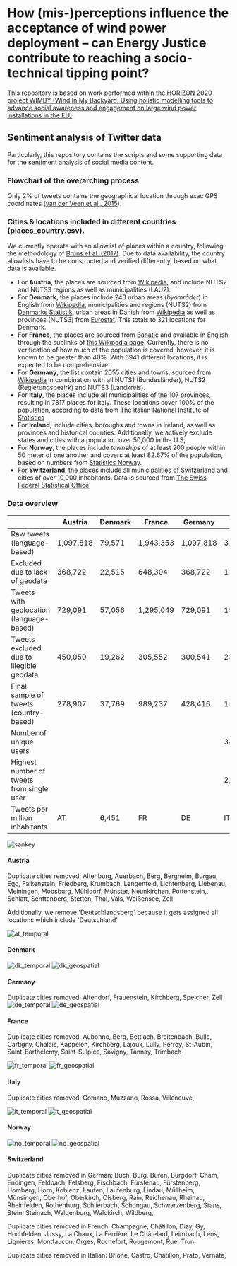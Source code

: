 # How (mis-)perceptions influence the acceptance of wind power deployment – can Energy Justice contribute to reaching a socio-technical tipping point?
This repository is based on work performed within the [HORIZON 2020 project WIMBY (Wind In My Backyard: Using holistic modelling tools to advance social awareness and engagement on large wind power installations in the EU)](https://cordis.europa.eu/project/id/101083460).

## Sentiment analysis of Twitter data
Particularly, this repository contains the scripts and some supporting data for the sentiment analysis of social media content. 

### Flowchart of the overarching process

Only 2% of tweets contains the geographical location through exac GPS coordinates ([van der Veen et al., 2015](https://doi.org/10.48550/arXiv.1508.02483)). 

### Cities & locations included in different countries (places_country.csv). 
We currently operate with an allowlist of places within a country, following the methodology of [Bruns et al. (2017)](https://doi.org/10.1177/2056305117748162). Due to data availability, the country allowlists have to be constructed and verified differently, based on what data is available. 

* For **Austria**, the places are sourced from [Wikipedia](https://en.wikipedia.org/wiki/List_of_cities_and_towns_in_Austria), and include NUTS2 and NUTS3 regions as well as municipalities (LAU2).
* For **Denmark**, the places include 243 urban areas (_byområder_) in English from [Wikipedia](https://en.wikipedia.org/wiki/List_of_cities_and_towns_in_Denmark), municipalities and regions (NUTS2) from [Danmarks Statistik](https://www.statistikbanken.dk/tabsel/199114), urban areas in Danish from [Wikipedia](https://da.wikipedia.org/wiki/Danmarks_st%C3%B8rste_byer) as well as provinces (NUTS3) from [Eurostat](https://ec.europa.eu/eurostat/web/gisco/geodata/reference-data/administrative-units-statistical-units/nuts). This totals to 321 locations for Denmark. 
* For **France**, the places are sourced from [Banatic](https://www.banatic.interieur.gouv.fr/V5/fichiers-en-telechargement/fichiers-telech.php) and available in English through the sublinks of [this Wikipedia page](https://en.wikipedia.org/wiki/Lists_of_communes_of_France). Currently, there is no verification of how much of the population is covered, however, it is known to be greater than 40%. With 6941 different locations, it is expected to be comprehensive. 
* For **Germany**, the list contain 2055 cities and towns, sourced from [Wikipedia](https://en.wikipedia.org/wiki/List_of_cities_and_towns_in_Germany) in combination with all NUTS1 (Bundesländer), NUTS2 (Regierungsbezirk) and NUTS3 (Landkreis). 
* For **Italy**, the places include all municipalities of the 107 provinces, resulting in 7817 places for Italy. These locations cover 100% of the population, according to data from [The Italian National Institute of Statistics](https://demo.istat.it/app/?i=D7B&a=2023&l=en)
* For **Ireland**, include cities, boroughs and towns in Ireland, as well as provinces and historical counties. Additionally, we actively exclude states and cities with a population over 50,000 in the U.S, 
* For **Norway**, the places include _townships_ of at least 200 people within 50 meter of one another and covers at least 82.67% of the population, based on numbers from [Statistics Norway](https://www.ssb.no/befolkning/folketall/statistikk/tettsteders-befolkning-og-areal). 
* For **Switzerland**, the places include all municipalities of Switzerland and cities of over 10,000 inhabitants. Data is sourced from [The Swiss Federal Statistical Office](https://www.bfs.admin.ch/bfs/en/home/basics/swiss-official-commune-register.assetdetail.6986904.html)

### Data overview
|             | Austria | Denmark | France | Germany | Italy | Ireland | Norway | Switzerland |
| ----------- | ----------- | ----------- | ----------- | ----------- | ----------- | ----------- | ----------- | ----------- |
| Raw tweets (language-based)               | 1,097,818 | 79,571  | 1,943,353 | 1,097,818 | 313,188 |     | 118,439 | CH |
| Excluded due to lack of geodata           | 368,722   | 22,515  | 648,304   | 368,722   | 114,351 |     | 31,769  | CH |
| Tweets with geolocation (language-based)  | 729,091   | 57,056  | 1,295,049 | 729,091   | 198,837 |     | 86,670  | CH |
| Tweets excluded due to illegible geodata  | 450,050   | 19,262  | 305,552   | 300,541   | 23,275  |     | 11,661  | CH |
| Final sample of tweets (country-based)    | 278,907   | 37,769  | 989,237   | 428,416   | 158,039 |     | 74,996  | CH |
| Number of unique users                    |           |         |           |           | 34,290  |     | 7,939   | CH |
| Highest number of tweets from single user |           |         |           |           | 2,638   |     | 2,533   | CH |
| Tweets per million inhabitants            | AT        | 6,451   | FR        | DE        | IT      | IE  | 13,880  | CH |

![sankey](figures/sankey.svg)

#### Austria
Duplicate cities removed: Altenburg, Auerbach, Berg, Bergheim, Burgau, Egg, Falkenstein, Friedberg, Krumbach, Lengenfeld, Lichtenberg, Liebenau, Meiningen, Moosburg, Mühldorf, Münster, Neunkirchen, Pottenstein,, Schlatt, Senftenberg, Stetten, Thal, Vals, Weißensee, Zell

Additionally, we remove 'Deutschlandsberg' because it gets assigned all locations which include 'Deutschland'. 

![at_temporal](figures/AT_temporal.svg)

#### Denmark
![dk_temporal](figures/DK_temporal.svg)
![dk_geospatial](figures/dk_geospatial.svg)

#### Germany
Duplicate cities removed: Altendorf, Frauenstein, Kirchberg, Speicher, Zell
![de_temporal](figures/DE_temporal.svg)
![de_geospatial](figures/de_geospatial.svg)

#### France
Duplicate cities removed: Aubonne, Berg, Bettlach, Breitenbach, Bulle, Cartigny, Chalais, Kappelen, Kirchberg, Lajoux, Lully, Perroy, St-Aubin, Saint-Barthélemy, Saint-Sulpice, Savigny, Tannay, Trimbach

![fr_temporal](figures/FR_temporal.svg)
![fr_geospatial](figures/fr_geospatial.svg)

#### Italy
Duplicate cities removed: Comano, Muzzano, Rossa, Villeneuve, 

![it_temporal](figures/IT_temporal.svg)
![it_geospatial](figures/it_geospatial.svg)

#### Norway
![no_temporal](figures/NO_temporal.svg)
![no_geospatial](figures/no_geospatial.svg)

#### Switzerland
Duplicate cities removed in German: Buch, Burg, Büren, Burgdorf, Cham, Endingen, Feldbach, Felsberg, Fischbach, Fürstenau, Fürstenberg, Homberg, Horn, Koblenz, Laufen, Laufenburg, Lindau, Müllheim, Münsingen, Oberhof, Oberkirch, Olsberg, Rain, Reichenau, Rheinau, Rheinfelden, Rothenburg, Schlierbach, Schongau, Schwarzenberg, Stans, Stein, Steinach, Waldenburg, Waldkirch, Wildberg, 

Duplicate cities removed in French: Champagne, Châtillon, Dizy, Gy, Hochfelden, Jussy, La Chaux, La Ferrière, Le Châtelard, Leimbach, Lens, Lignières, Montfaucon, Orges, Rochefort, Rougemont, Rue, Trun,

Duplicate cities removed in Italian: Brione, Castro, Châtillon, Prato, Vernate,
